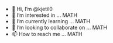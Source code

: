 - 👋 Hi, I’m @kjetil0
- 👀 I’m interested in ... MATH
- 🌱 I’m currently learning ... MATH
- 💞️ I’m looking to collaborate on ... MATH
- 📫 How to reach me ... MATH

<!---
kjetil0/kjetil0 is a ✨ special ✨ repository because its `README.md` (this file) appears on your GitHub profile.
You can click the Preview link to take a look at your changes.
--->
